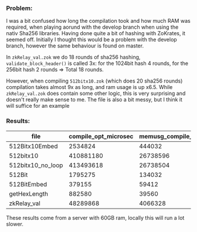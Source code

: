 ### Problem:
I was a bit confused how long the compilation took and how much RAM was required, when playing aorund with the develop branch when using the nativ Sha256 libraries. Having done quite a bit of hashing with ZoKrates, it seemed off. Initially I thought this would be a problem with the develop branch, however the same behaviour is found on master.

In `zkRelay_val.zok` we do 18 rounds of sha256 hashing, `validate_block_header()` is called 3x: for the 1024bit hash 4 rounds, for the 256bit hash 2 rounds => Total 18 rounds.

However, when compiling `512bitx10.zok` (which does 20 sha256 rounds) compilation takes almost 9x as long, and ram usage is up x6.5. While `zkRelay_val.zok` does contain some other logic, this is very surprising and doesn't really make sense to me. The file is also a bit messy, but I think it will suffice for an example

### Results:
|file             |compile_opt_microsec|memusg_compile_KiB|constraints|
|-----------------|--------------------|------------------|-----------|
|512Bitx10Embed   | 2534824            | 444032           | 277802    |
|512bitx10        | 410881180          | 26738596         | 363184    |
|512bitx10_no_loop| 413493618          | 26738504         | 363184    |
|512Bit           | 1795275            | 134032           | 26779     |
|512BitEmbed      | 379155             | 59412            | 28241     |
|getHexLength     | 882580             | 39560            | 22612     |
|zkRelay_val      | 48289868           | 4066328          | 292357    |

These results come from a server with 60GB ram, locally this will run a lot slower. 

